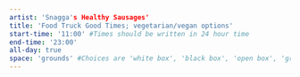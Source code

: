 ```yaml
---
artist: 'Snagga's Healthy Sausages'
title: 'Food Truck Good Times; vegetarian/vegan options'
start-time: '11:00' #Times should be written in 24 hour time
end-time: '23:00'
all-day: true
space: 'grounds' #Choices are 'white box', 'black box', 'open box', 'grounds'
---
```

<!-- Description -->

<!-- Bio -->
